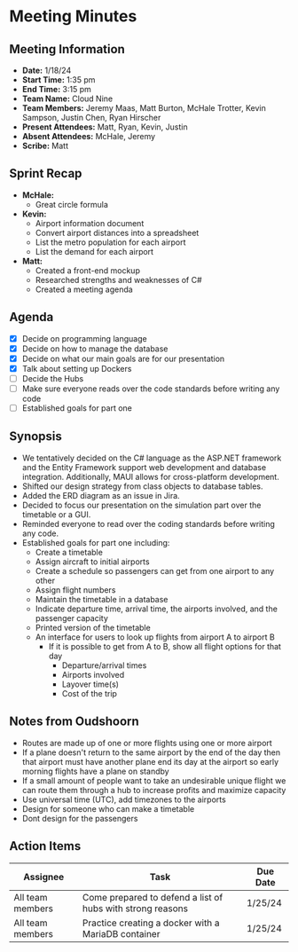 # Meeting Minutes

## Meeting Information

- **Date:** 1/18/24
- **Start Time:** 1:35 pm
- **End Time:** 3:15 pm
- **Team Name:** Cloud Nine  
- **Team Members:** Jeremy Maas, Matt Burton, McHale Trotter, Kevin Sampson, Justin Chen, Ryan Hirscher
- **Present Attendees:** Matt, Ryan, Kevin, Justin
- **Absent Attendees:** McHale, Jeremy
- **Scribe:** Matt

## Sprint Recap

- **McHale:**
  - Great circle formula
- **Kevin:**
  - Airport information document
  - Convert airport distances into a spreadsheet
  - List the metro population for each airport
  - List the demand for each airport
- **Matt:**
  - Created a front-end mockup
  - Researched strengths and weaknesses of C#
  - Created a meeting agenda

## Agenda

- [X] Decide on programming language
- [X] Decide on how to manage the database
- [X] Decide on what our main goals are for our presentation
- [X] Talk about setting up Dockers
- [ ] Decide the Hubs
- [ ] Make sure everyone reads over the code standards before writing any code
- [ ] Established goals for part one

## Synopsis

- We tentatively decided on the C# language as the ASP.NET framework and the Entity Framework support web development and database integration. Additionally, MAUI allows for cross-platform development.
- Shifted our design strategy from class objects to database tables.
- Added the ERD diagram as an issue in Jira.
- Decided to focus our presentation on the simulation part over the timetable or a GUI.
- Reminded everyone to read over the coding standards before writing any code.
- Established goals for part one including:
  - Create a timetable
  - Assign aircraft to initial airports
  - Create a schedule so passengers can get from one airport to any other
  - Assign flight numbers
  - Maintain the timetable in a database
  - Indicate departure time, arrival time, the airports involved, and the passenger capacity
  - Printed version of the timetable
  - An interface for users to look up flights from airport A to airport B
    - If it is possible to get from A to B, show all flight options for that day
      - Departure/arrival times
      - Airports involved
      - Layover time(s)
      - Cost of the trip

## Notes from Oudshoorn

- Routes are made up of one or more flights using one or more airport
- If a plane doesn't return to the same airport by the end of the day then that airport must have another plane end its day at the airport so early morning flights have a plane on standby
- If a small amount of people want to take an undesirable unique flight we can route them through a hub to increase profits and maximize capacity
- Use universal time (UTC), add timezones to the airports
- Design for someone who can make a timetable
- Dont design for the passengers

## Action Items

| Assignee          | Task                                                                       | Due Date  |
|-------------------|----------------------------------------------------------------------------|-----------|
| All team members | Come prepared to defend a list of hubs with strong reasons                 | 1/25/24   |
| All team members | Practice creating a docker with a MariaDB container                        | 1/25/24   |
